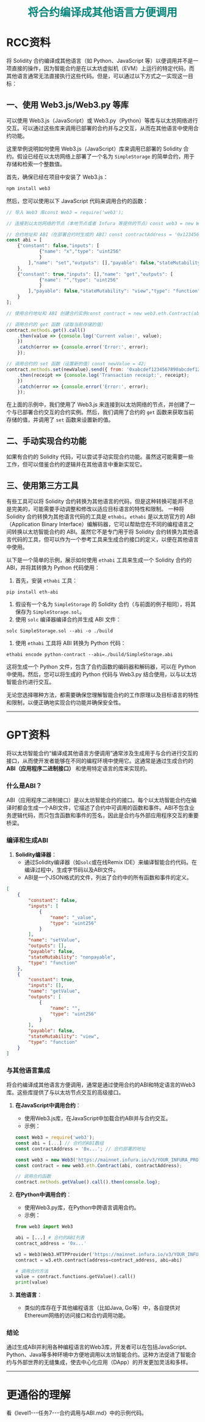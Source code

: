 <h1 align="center" style="color:rgb(0,133,125)">将合约编译成其他语言方便调用</h1>







# RCC资料

将 Solidity 合约编译成其他语言（如 Python、JavaScript 等）以便调用并不是一项直接的操作，因为智能合约是在以太坊虚拟机（EVM）上运行的特定代码，而其他语言通常无法直接执行这些代码。但是，可以通过以下方式之一实现这一目标：

## 一、使用 Web3.js/Web3.py 等库

可以使用 Web3.js（JavaScript）或 Web3.py（Python）等库与以太坊网络进行交互。可以通过这些库来调用已部署的合约并与之交互，从而在其他语言中使用合约功能。

这里举例说明如何使用 Web3.js（JavaScript）库来调用已部署的 Solidity 合约。假设已经在以太坊网络上部署了一个名为 `SimpleStorage` 的简单合约，用于存储和检索一个整数值。

首先，确保已经在项目中安装了 Web3.js：

```bash
npm install web3
```

然后，您可以使用以下 JavaScript 代码来调用合约的函数：

```javascript
// 导入 Web3 库const Web3 = require('web3');

// 连接到以太坊网络的节点（本地节点或者 Infura 等提供的节点）const web3 = new Web3('http://localhost:8545');

// 合约地址和 ABI（在部署合约时生成的 ABI）const contractAddress = '0x1234567890abcdef1234567890abcdef12345678';
const abi = [
    {"constant": false,"inputs": [
            {"name": "x","type": "uint256"
            }
        ],"name": "set","outputs": [],"payable": false,"stateMutability": "nonpayable","type": "function"
    },
    {"constant": true,"inputs": [],"name": "get","outputs": [
            {"name": "","type": "uint256"
            }
        ],"payable": false,"stateMutability": "view","type": "function"
    }
];

// 使用合约地址和 ABI 创建合约实例const contract = new web3.eth.Contract(abi, contractAddress);

// 调用合约的 get 函数（读取当前存储的值）
contract.methods.get().call()
    .then(value => {console.log('Current value:', value);
    })
    .catch(error => {console.error('Error:', error);
    });

// 调用合约的 set 函数（设置新的值）const newValue = 42;
contract.methods.set(newValue).send({ from: '0xabcdef1234567890abcdef1234567890abcdef12' })
    .then(receipt => {console.log('Transaction receipt:', receipt);
    })
    .catch(error => {console.error('Error:', error);
    });
```

在上面的示例中，我们使用了 Web3.js 来连接到以太坊网络的节点，并创建了一个与已部署合约交互的合约实例。然后，我们调用了合约的 `get` 函数来获取当前存储的值，并调用了 `set` 函数来设置新的值。

## 二、手动实现合约功能

如果有合约的 Solidity 代码，可以尝试手动实现合约功能。虽然这可能需要一些工作，但可以借鉴合约的逻辑并在其他语言中重新实现它。

## 三、使用第三方工具

有些工具可以将 Solidity 合约转换为其他语言的代码，但是这种转换可能并不总是完美的，可能需要手动调整和修改以适应目标语言的特性和限制。
一种将 Solidity 合约转换为其他语言代码的工具是 `ethabi`。`ethabi` 是以太坊官方的 ABI（Application Binary Interface）编解码器，它可以帮助您在不同的编程语言之间转换以太坊智能合约的 ABI。虽然它不是专门用于将 Solidity 合约转换为其他语言代码的工具，但可以作为一个参考工具来生成合约接口的定义，以便在其他语言中使用。

以下是一个简单的示例，展示如何使用 `ethabi` 工具来生成一个 Solidity 合约的 ABI，并将其转换为 Python 代码使用：

1. 首先，安装 `ethabi` 工具：

`pip install eth-abi`

1. 假设有一个名为 `SimpleStorage` 的 Solidity 合约（与前面的例子相同），将其保存为 `SimpleStorage.sol`。
2. 使用 `solc` 编译器编译合约并生成 ABI 文件：

`solc SimpleStorage.sol --abi -o ./build`

1. 使用 `ethabi` 工具将 ABI 转换为 Python 代码：

`ethabi encode python-contract --abi=./build/SimpleStorage.abi`

这将生成一个 Python 文件，包含了合约函数的编码器和解码器，可以在 Python 中使用。然后，您可以将生成的 Python 代码与 Web3.py 结合使用，以与以太坊智能合约进行交互。

无论您选择哪种方法，都需要确保您理解智能合约的工作原理以及目标语言的特性和限制，以便正确地实现合约功能并确保安全性。

---





# GPT资料

将以太坊智能合约“编译成其他语言方便调用”通常涉及生成用于与合约进行交互的接口，从而使开发者能够在不同的编程环境中使用它。这通常是通过生成合约的 **ABI（应用程序二进制接口）** 和使用特定语言的库来实现的。

### 什么是ABI？

ABI（应用程序二进制接口）是以太坊智能合约的接口。每个以太坊智能合约在编译时都会生成一个ABI文件，它描述了合约中可调用的函数和事件。ABI不包含业务逻辑代码，而只包含函数和事件的签名，因此是合约与外部应用程序交互的重要桥梁。

### 编译和生成ABI

1. **Solidity编译器**：
   - 通过Solidity编译器（如`solc`或在线Remix IDE）来编译智能合约代码。在编译过程中，生成字节码以及ABI文件。
   - ABI是一个JSON格式的文件，列出了合约中的所有函数和事件的定义。

```json
[
    {
        "constant": false,
        "inputs": [
            {
                "name": "_value",
                "type": "uint256"
            }
        ],
        "name": "setValue",
        "outputs": [],
        "payable": false,
        "stateMutability": "nonpayable",
        "type": "function"
    },
    {
        "constant": true,
        "inputs": [],
        "name": "getValue",
        "outputs": [
            {
                "name": "",
                "type": "uint256"
            }
        ],
        "payable": false,
        "stateMutability": "view",
        "type": "function"
    }
]
```

### 与其他语言集成

将合约编译成其他语言方便调用，通常是通过使用合约的ABI和特定语言的Web3库。这些库提供了与以太坊节点交互的高级接口。

1. **在JavaScript中调用合约**：
   - 使用Web3.js库，在JavaScript中加载合约ABI并与合约交互。
   - 示例：

   ```javascript
   const Web3 = require('web3');
   const abi = [...] // 合约的ABI数组
   const contractAddress = '0x...'; // 合约部署的地址

   const web3 = new Web3('https://mainnet.infura.io/v3/YOUR_INFURA_PROJECT_ID');
   const contract = new web3.eth.Contract(abi, contractAddress);

   // 调用合约函数
   contract.methods.getValue().call().then(console.log);
   ```

2. **在Python中调用合约**：
   - 使用Web3.py库，在Python中跨语言调用合约。
   - 示例：

   ```python
   from web3 import Web3

   abi = [...] # 合约的ABI列表
   contract_address = '0x...'

   w3 = Web3(Web3.HTTPProvider('https://mainnet.infura.io/v3/YOUR_INFURA_PROJECT_ID'))
   contract = w3.eth.contract(address=contract_address, abi=abi)

   # 调用合约方法
   value = contract.functions.getValue().call()
   print(value)
   ```

3. **其他语言**：
   
   - 类似的库存在于其他编程语言（比如Java, Go等）中，各自提供对Ethereum网络的访问接口和合约调用功能。

### 结论

通过生成ABI并利用各种编程语言的Web3库，开发者可以在包括JavaScript、Python、Java等多种环境中方便地调用以太坊智能合约。这种方法促进了智能合约与外部世界的无缝集成，使去中心化应用（DApp）的开发更加灵活和多样。

---







# 更通俗的理解

看《level1---任务7---合约调用与ABI.md》中的示例代码。
